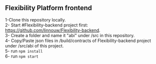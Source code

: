 ## Flexibility Platform frontend

1-Clone this repository locally. <br />
2- Start #Flexibility-backend project first: https://github.com/linnouw/Flexibility-backend. <br />
3- Create a folder and name it "abi" under /src in this repository. <br />
4- Copy/Paste json files in /build/contracts of Flexibility-backend project under /src/abi of this project. <br />
5- run `npm install` <br />
6- run `npm start` 

